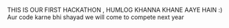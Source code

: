 THIS IS OUR FIRST HACKATHON , HUMLOG KHANNA KHANE AAYE HAIN :)
<BR> Aur code karne bhi shayad
we will come to compete next year
